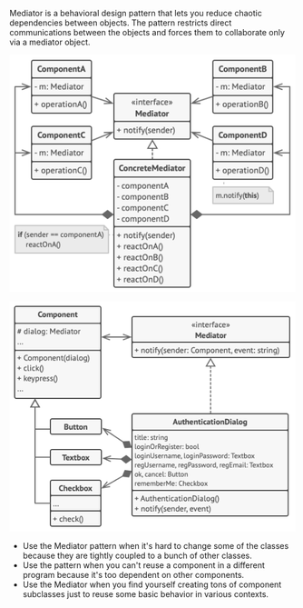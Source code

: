 Mediator is a behavioral design pattern that lets you reduce chaotic dependencies between objects. The pattern restricts direct communications between the objects and forces them to collaborate only via a mediator object.

![](mediator1.png)

![](mediator2.png)

- Use the Mediator pattern when it's hard to change some of the classes because they are tightly coupled to a bunch of other classes.
- Use the pattern when you can't reuse a component in a different program because it's too dependent on other components.
- Use the Mediator when you find yourself creating tons of component subclasses just to reuse some basic behavior in various contexts.
